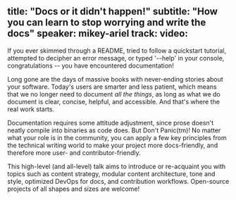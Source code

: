 title: "Docs or it didn't happen!"
subtitle: "How you can learn to stop worrying and write the docs"
speaker: mikey-ariel
track: 
video:
---
If you ever skimmed through a README, tried to follow a quickstart tutorial, attempted to decipher an error message, or typed '--help' in your console, congratulations -- you have encountered documentation! 

Long gone are the days of massive books with never-ending stories about your software. Today's users are smarter and less patient, which means that we no longer need to document *all the things*, as long as what we do document is clear, concise, helpful, and accessible. And that's where the real work starts.

Documentation requires some attitude adjustment, since prose doesn't neatly compile into binaries as code does. But Don't Panic(tm)! No matter what your role is in the community, you can apply a few key principles from the technical writing world to make your project more docs-friendly, and therefore more user- and contributor-friendly.

This high-level (and all-level) talk aims to introduce or re-acquaint you with topics such as content strategy, modular content architecture, tone and style, optimized DevOps for docs, and contribution workflows. Open-source projects of all shapes and sizes are welcome!
